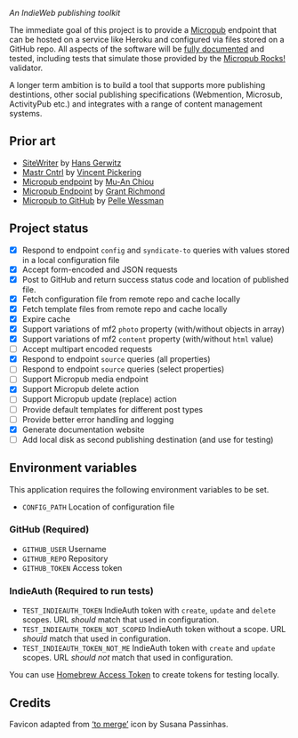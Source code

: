 *An IndieWeb publishing toolkit*

The immediate goal of this project is to provide a [Micropub](https://www.w3.org/TR/micropub/) endpoint that can be hosted on a service like Heroku and configured via files stored on a GitHub repo. All aspects of the software will be [fully documented](https://paulrobertlloyd.github.io/indiekit/docs) and tested, including tests that simulate those provided by the [Micropub Rocks!](https://micropub.rocks) validator.

A longer term ambition is to build a tool that supports more publishing destintions, other social publishing specifications (Webmention, Microsub, ActivityPub etc.) and integrates with a range of content management systems.

## Prior art
* [SiteWriter](https://github.com/gerwitz/sitewriter) by [Hans Gerwitz](https://hans.gerwitz.com)
* [Mastr Cntrl](https://github.com/vipickering/mastr-cntrl) by [Vincent Pickering](https://vincentp.me)
* [Micropub endpoint](https://github.com/muan/micropub-endpoint) by [Mu-An Chiou](https://muan.co)
* [Micropub Endpoint](https://github.com/grantcodes/micropub-endpoint) by [Grant Richmond](https://grant.codes)
* [Micropub to GitHub](https://github.com/voxpelli/webpage-micropub-to-github) by [Pelle Wessman](https://kodfabrik.se)

## Project status
* [x] Respond to endpoint `config` and `syndicate-to` queries with values stored in a local configuration file
* [x] Accept form-encoded and JSON requests
* [x] Post to GitHub and return success status code and location of published file.
* [x] Fetch configuration file from remote repo and cache locally
* [x] Fetch template files from remote repo and cache locally
* [x] Expire cache
* [x] Support variations of mf2 `photo` property (with/without objects in array)
* [x] Support variations of mf2 `content` property (with/without `html` value)
* [ ] Accept multipart encoded requests
* [x] Respond to endpoint `source` queries (all properties)
* [ ] Respond to endpoint `source` queries (select properties)
* [ ] Support Micropub media endpoint
* [x] Support Micropub delete action
* [ ] Support Micropub update (replace) action
* [ ] Provide default templates for different post types
* [ ] Provide better error handling and logging
* [x] Generate documentation website
* [ ] Add local disk as second publishing destination (and use for testing)

## Environment variables
This application requires the following environment variables to be set.

* `CONFIG_PATH` Location of configuration file

### GitHub (Required)
* `GITHUB_USER` Username
* `GITHUB_REPO` Repository
* `GITHUB_TOKEN` Access token

### IndieAuth (Required to run tests)
* `TEST_INDIEAUTH_TOKEN` IndieAuth token with `create`, `update` and `delete` scopes. URL *should* match that used in configuration.
* `TEST_INDIEAUTH_TOKEN_NOT_SCOPED` IndieAuth token without a scope. URL *should* match that used in configuration.
* `TEST_INDIEAUTH_TOKEN_NOT_ME` IndieAuth token with `create` and `update` scopes. URL *should not* match that used in configuration.

You can use [Homebrew Access Token](https://gimme-a-token.5eb.nl) to create tokens for testing locally.

## Credits
Favicon adapted from [‘to merge’](https://www.toicon.com/icons/afiado_merge) icon by Susana Passinhas.
